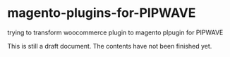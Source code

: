 # magento-plugins-for-PIPWAVE
trying to transform woocommerce plugin to magento plpugin for PIPWAVE

This is still a draft document. The contents have not been finished yet.
